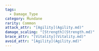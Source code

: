 ```yaml
---  
tags:  
  - Damage_Type  
category: Mundane  
rarity: Common  
attack_attr: "[Agility](Agility.md)"  
damage_scaling: "[Strength](Strength.md)"  
brace_attr: "[Vitality](Vitality.md)"  
avoid_attr: "[Agility](Agility.md)"  
---  
```

